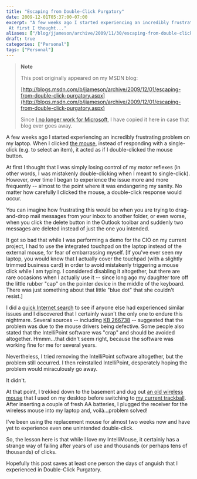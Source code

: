 ```yaml
---
title: "Escaping from Double-Click Purgatory"
date: 2009-12-01T05:37:00-07:00
excerpt: "A few weeks ago I started experiencing an incredibly frustrating problem on my laptop. When I clicked the mouse , instead of responding with a single-click (e.g. to select an item), it acted as if I double-clicked the mouse button. 
 At first I thought..."
aliases: ["/blog/jjameson/archive/2009/11/30/escaping-from-double-click-purgatory.aspx", "/blog/jjameson/archive/2009/12/01/escaping-from-double-click-purgatory.aspx"]
draft: true
categories: ["Personal"]
tags: ["Personal"]
---
```


> **Note**
>
> This post originally appeared on my MSDN blog:
>
> [http://blogs.msdn.com/b/jjameson/archive/2009/12/01/escaping-from-double-click-purgatory.aspx](http://blogs.msdn.com/b/jjameson/archive/2009/12/01/escaping-from-double-click-purgatory.aspx)
>
> Since
> [I no longer work for Microsoft](/blog/jjameson/2011/09/02/last-day-with-microsoft), I have copied it here in case that
> blog ever goes away.

A few weeks ago I started experiencing an incredibly frustrating problem
on my laptop. When I clicked
[the mouse](http://www.microsoft.com/products/info/product.aspx?view=22&pcid=90134df1-861e-417e-a584-86e088e38cdb&type=ovr), instead of responding with a single-click (e.g. to select an
item), it acted as if I double-clicked the mouse button.

At first I thought that I was simply losing control of my motor reflexes
(in other words, I was mistakenly double-clicking when I meant to single-click).
However, over time I began to experience the issue more and more frequently
-- almost to the point where it was endangering my sanity. No matter how carefully
I clicked the mouse, a double-click response would occur.

You can imagine how frustrating this would be when you are trying to drag-and-drop
mail messages from your inbox to another folder, or even worse, when you click
the delete button in the Outlook toolbar and suddenly two messages are deleted
instead of just the one you intended.

It got so bad that while I was performing a demo for the CIO on my current
project, I had to use the integrated touchpad on the laptop instead of the external
mouse, for fear of embarrassing myself. [If you've ever seen my laptop, you
would know that I actually cover the touchpad (with a slightly trimmed business
card) in order to avoid mistakenly triggering a mouse click while I am typing.
I considered disabling it altogether, but there are rare occasions when I actually
use it -- since long ago my daughter tore off the little rubber "cap" on the
pointer device in the middle of the keyboard. There was just something about
that little "blue dot" that she couldn't resist.]

I did a
[quick Internet search](http://www.bing.com/search?q=intellimouse+double+click&form=MSNH14&qs=n) to see if anyone else had experienced similar issues
and I discovered that I certainly wasn't the only one to endure this nightmare.
Several sources -- including
[KB 266738](http://support.microsoft.com/kb/266738) -- suggested
that the problem was due to the mouse drivers being defective. Some people also
stated that the IntelliPoint software was "crap" and should be avoided altogether.
Hmmm...that didn't seem right, because the software was working fine for me
for several years.

Nevertheless, I tried removing the IntelliPoint software altogether, but
the problem still occurred. I then reinstalled IntelliPoint, desperately hoping
the problem would miraculously go away.

It didn't.

At that point, I trekked down to the basement and dug out
[an old wireless mouse](http://www.microsoft.com/products/info/product.aspx?view=10&pcid=e3ddebf3-9aeb-4f6d-983e-c49c2f691943&type=ovr) that I used on my desktop before switching to
[my current trackball](http://www.microsoft.com/products/info/product.aspx?view=10&pcid=a9fdd4c0-41da-4045-9d6f-f087c17ffd30&type=ovr). After inserting a couple of fresh AA batteries, I
plugged the receiver for the wireless mouse into my laptop and, voilà...problem
solved!

I've been using the replacement mouse for almost two weeks now and have yet
to experience even one unintended double-click.

So, the lesson here is that while I love my IntelliMouse, it certainly has
a strange way of failing after years of use and thousands (or perhaps tens of
thousands) of clicks.

Hopefully this post saves at least one person the days of anguish that I
experienced in Double-Click Purgatory.

